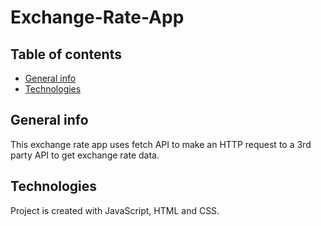 # Exchange-Rate-App

## Table of contents
* [General info](#general-info)
* [Technologies](#technologies)


## General info
This exchange rate app uses fetch API to make an HTTP request to a 3rd party API to get exchange rate data. 
	
## Technologies
Project is created with JavaScript, HTML and CSS.
